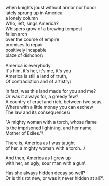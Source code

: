 when knights joust without armor nor honor\
lately sprung up in America\
a lonely column\
Who, left, sings America?\
Whispers grow of a brewing tempest\
fallen arch\
over the course of empire\
promises to repair\
positively incapable\
blaze of dishonor\


America is everybody\
It's him, it's her, it's me, it's you\
America is still a land of truth,\
Of contradiction and of artistry\

In fact, was this land made for you and me?\
Or was it always for, a greedy few?\
A country of cruel and rich, between two seas,\
Where with a little money you can eschew\
The law and its consequences\


"A mighty woman with a torch, whose flame\
Is the imprisoned lightning, and her name\
Mother of Exiles."\

There is, America as I was taught\
of her, a mighty woman with a torch...\

And then, America as I grew up\
with her, an ugly, sour man with a gun\

Has she always hidden decay so well?\
Or is this rot new, or was it never hidden at all?\
